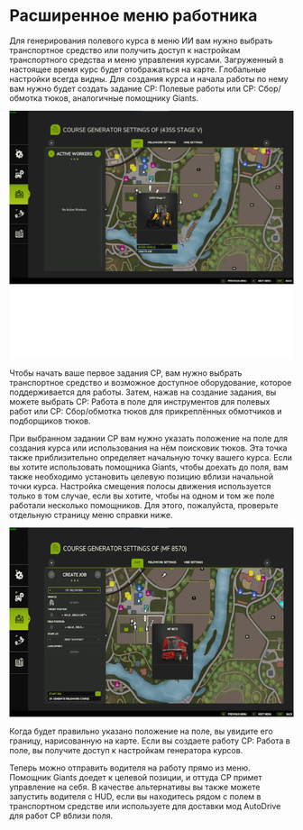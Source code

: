 # Расширенное меню работника


Для генерирования полевого курса в меню ИИ вам нужно выбрать транспортное средство или получить доступ к настройкам транспортного средства и меню управления курсами.
Загруженный в настоящее время курс будет отображаться на карте.
Глобальные настройки всегда видны.
Для создания курса и начала работы по нему вам нужно будет создать задание CP: Полевые работы или CP: Сбор/обмотка тюков, аналогичные помощнику Giants.


![Image](assets/images/startjobmenuhelp_0_0_1024_895.png)


Чтобы начать ваше первое задания CP, вам нужно выбрать транспортное средство и возможное доступное оборудование, которое поддерживается для работы.
Затем, нажав на создание задания, вы можете выбрать CP: Работа в поле для инструментов для полевых работ или CP: Сбор/обмотка тюков для прикреплённых обмотчиков и подборщиков тюков.



При выбранном задании CP вам нужно указать положение на поле для создания курса или использования на нём поисковик тюков.
Эта точка также приблизительно определяет начальную точку вашего курса.
Если вы хотите использовать помощника Giants, чтобы доехать до поля, вам также необходимо установить целевую позицию вблизи начальной точки курса.
Настройка смещения полосы движения используется только в том случае, если вы хотите, чтобы на одном и том же поле работали несколько помощников. 
Для этого, пожалуйста, проверьте отдельную страницу меню справки ниже.


![Image](assets/images/readyjobmenuhelp_0_0_765_510.png)


Когда будет правильно указано положение на поле, вы увидите его границу, нарисованную на карте.
Если вы создаете работу CP: Работа в поле, вы получите доступ к настройкам генератора курсов. 



Теперь можно отправить водителя на работу прямо из меню. Помощник Giants доедет к целевой позиции, и оттуда CP примет управление на себя.
В качестве альтернативы вы также можете запустить водителя с HUD, если вы находитесь рядом с полем в транспортном средстве или используете для доставки мод AutoDrive для работ CP вблизи поля.


